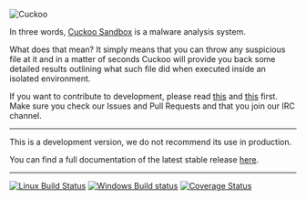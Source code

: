 ![Cuckoo](http://cuckoosandbox.org/graphic/cuckoo.png)

In three words, [Cuckoo Sandbox](http://www.cuckoosandbox.org) is a malware
analysis system.

What does that mean? It simply means that you can throw any suspicious file at
it and in a matter of seconds Cuckoo will provide you back some detailed
results outlining what such file did when executed inside an isolated
environment.

If you want to contribute to development, please read
[this](http://www.cuckoosandbox.org/development.html) and
[this](http://www.cuckoofoundation.org/contribute.html) first. Make sure you
check our Issues and Pull Requests and that you join our IRC channel.

<hr />

This is a development version, we do not recommend its use in production.

You can find a full documentation of the latest stable release
[here](http://docs.cuckoosandbox.org).

<hr />

[![Linux Build Status](https://travis-ci.org/cuckoosandbox/cuckoo.png?branch=package)](https://travis-ci.org/cuckoosandbox/cuckoo)
[![Windows Build status](https://ci.appveyor.com/api/projects/status/ip85di5ttfpmdlmy?svg=true)](https://ci.appveyor.com/project/jbremer/cuckoo-ldw6h)
[![Coverage Status](https://coveralls.io/repos/github/cuckoosandbox/cuckoo/badge.svg?branch=package)](https://coveralls.io/github/cuckoosandbox/cuckoo?branch=package)
